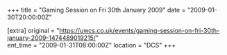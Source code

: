 +++
title = "Gaming Session on Fri 30th January 2009"
date = "2009-01-30T20:00:00Z"

[extra]
original = "https://uwcs.co.uk/events/gaming-session-on-fri-30th-january-2009-1474489019215/"    
ent_time = "2009-01-31T08:00:00Z"
location = "DCS"
+++



